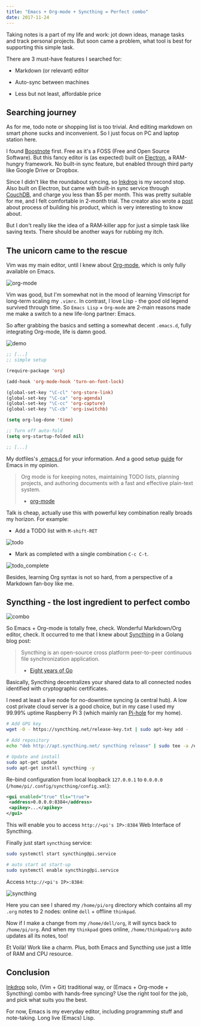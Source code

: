 ```yaml
---
title: "Emacs + Org-mode + Syncthing = Perfect combo"
date: 2017-11-24
---
```


Taking notes is a part of my life and work: jot down ideas, manage tasks and track personal projects.
But soon came a problem, what tool is best for supporting this simple task.

There are 3 must-have features I searched for:

+ Markdown (or relevant) editor

+ Auto-sync between machines

+ Less but not least, affordable price

## Searching journey

As for me, todo note or shopping list is too trivial. And editing markdown on smart phone sucks and inconvenient. So I just focus on PC and laptop station here.

I found [Boostnote](https://boostnote.io/) first. Free as it's a FOSS (Free and Open Source Software). But this fancy editor is (as expected) built on [Electron](https://electronjs.org/), a RAM-hungry framework. No built-in sync feature, but enabled through third party like Google Drive or Dropbox.

Since I didn't like the roundabout syncing, so [Inkdrop](https://www.inkdrop.info/) is my second stop. Also built on Electron, but came with built-in sync service through [CouchDB](https://couchdb.apache.org/), and charge you less than $5 per month. This was pretty suitable for me, and I felt comfortable in 2-month trial. The creator also wrote a [post](https://blog.inkdrop.info/how-i-built-a-markdown-editor-earning-1300-mo-profit-inkdrop-ddf6ad702c42) about process of building his product, which is very interesting to know about.

But I don't really like the idea of a RAM-killer app for just a simple task like saving texts. There should be another ways for rubbing my itch.

## The unicorn came to the rescue

Vim was my main editor, until I knew about [Org-mode](http://orgmode.org/), which is only fully available on Emacs.

![org-mode](https://upload.wikimedia.org/wikipedia/commons/thumb/a/a6/Org-mode-unicorn.svg/1200px-Org-mode-unicorn.svg.png)

Vim was good, but I'm somewhat not in the mood of learning Vimscript for long-term scaling my `.vimrc`. In contrast, I love Lisp - the good old legend survived through time.
So `Emacs Lisp` + `Org-mode` are 2-main reasons made me make a switch to a new life-long partner: Emacs.

So after grabbing the basics and setting a somewhat decent `.emacs.d`, fully integrating Org-mode, life is damn good.

![demo](/org/org.png)

```lisp
;; [...]
;; simple setup

(require-package 'org)

(add-hook 'org-mode-hook 'turn-on-font-lock)

(global-set-key "\C-cl" 'org-store-link)
(global-set-key "\C-ca" 'org-agenda)
(global-set-key "\C-cc" 'org-capture)
(global-set-key "\C-cb" 'org-iswitchb)

(setq org-log-done 'time)

;; Turn off auto-fold
(setq org-startup-folded nil)

;; [...]
```

My dotfiles's [.emacs.d](https://github.com/hiepph/dotfiles/tree/master/emacs/.emacs.d) for your information. And a good setup [guide](http://manenko.com/2016/08/03/setup-emacs-for-rust-development.html) for Emacs in my opinion.

> Org mode is for keeping notes, maintaining TODO lists, planning projects, and authoring documents with a fast and effective plain-text system.
> - [org-mode](http://orgmode.org/)

Talk is cheap, actually use this with powerful key combination really broads my horizon. For example:

+ Add a TODO list with `M-shift-RET`

![todo](/org/todo.png)

+ Mark as completed with a single combination `C-c C-t`.

![todo_complete](/org/todo_complete.png)

Besides, learning Org syntax is not so hard, from a perspective of a Markdown fan-boy like me.

## Syncthing - the lost ingredient to perfect combo

![combo](https://vignette.wikia.nocookie.net/streetfighter/images/1/1c/Kens_kick_combo.gif/revision/latest?cb=20100605074359)

So Emacs + Org-mode is totally free, check. Wonderful Markdown/Org editor, check. It occurred to me that I knew about [Syncthing](https://syncthing.net/) in a Golang blog post:

> Syncthing is an open-source cross platform peer-to-peer continuous file synchronization application.
> - [Eight years of Go](https://blog.golang.org/8years)

Basically, Syncthing decentralizes your shared data to all connected nodes identified with cryptographic certificates.

I need at least a live node for no-downtime syncing (a central hub). A low cost private cloud server is a good choice, but in my case I used my 99.99% uptime Raspberry Pi 3 (which mainly ran [Pi-hole](https://pi-hole.net/) for my home).

```sh
# Add GPG key
wget -O - https://syncthing.net/release-key.txt | sudo apt-key add -

# Add repository
echo "deb http://apt.syncthing.net/ syncthing release" | sudo tee -a /etc/apt/sources.list.d/syncthing-release.list

# Update and install
sudo apt-get update
sudo apt-get install syncthing -y
```

Re-bind configuration from local loopback `127.0.0.1` to `0.0.0.0` (`/home/pi/.config/syncthing/config.xml`):

```xml
<gui enabled="true" tls="true">
 <address>0.0.0.0:8384</address>
 <apikey>...</apikey>
</gui>
```

This will enable you to access `http://<pi's IP>:8384` Web Interface of Syncthing.

Finally just start `syncthing` service:

```sh
sudo systemctl start syncthing@pi.service

# auto start at start-up
sudo systemctl enable syncthing@pi.service
```

Access `http://<pi's IP>:8384`:

![syncthing](/org/syncthing.png)

Here you can see I shared my `/home/pi/org` directory which contains all my `.org` notes to 2 nodes: online `dell` + offline `thinkpad`.

Now if I make a change from my `/home/dell/org`, it will syncs back to `/home/pi/org`. And when my `thinkpad` goes online, `/home/thinkpad/org` auto updates all its notes, too!

Et Voilà! Work like a charm. Plus, both Emacs and Syncthing use just a little of RAM and CPU resource.


## Conclusion

[Inkdrop](https://www.inkdrop.info/) solo, (Vim + Git) traditional way, or (Emacs + Org-mode + Syncthing) combo with hands-free syncing? Use the right tool for the job, and pick what suits you the best.

For now, Emacs is my everyday editor, including programming stuff and note-taking. Long live (Emacs) Lisp.
